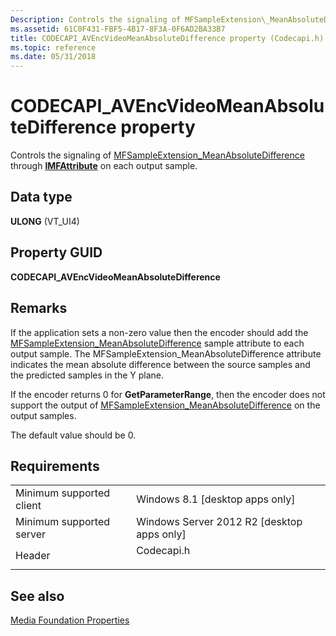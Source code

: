 ```yaml
---
Description: Controls the signaling of MFSampleExtension\_MeanAbsoluteDifference through IMFAttribute on each output sample.
ms.assetid: 61C0F431-FBF5-4B17-8F3A-0F6AD2BA33B7
title: CODECAPI_AVEncVideoMeanAbsoluteDifference property (Codecapi.h)
ms.topic: reference
ms.date: 05/31/2018
---
```


# CODECAPI\_AVEncVideoMeanAbsoluteDifference property

Controls the signaling of [MFSampleExtension\_MeanAbsoluteDifference](mfsampleextension-meanabsolutedifference.md) through [**IMFAttribute**](/windows/desktop/api/mfobjects/nn-mfobjects-imfattributes) on each output sample.

## Data type

**ULONG** (VT\_UI4)

## Property GUID

**CODECAPI\_AVEncVideoMeanAbsoluteDifference**

## Remarks

If the application sets a non-zero value then the encoder should add the [MFSampleExtension\_MeanAbsoluteDifference](mfsampleextension-meanabsolutedifference.md) sample attribute to each output sample. The MFSampleExtension\_MeanAbsoluteDifference attribute indicates the mean absolute difference between the source samples and the predicted samples in the Y plane.

If the encoder returns 0 for **GetParameterRange**, then the encoder does not support the output of [MFSampleExtension\_MeanAbsoluteDifference](mfsampleextension-meanabsolutedifference.md) on the output samples.

The default value should be 0.

## Requirements



|                                     |                                                                                       |
|-------------------------------------|---------------------------------------------------------------------------------------|
| Minimum supported client<br/> | Windows 8.1 \[desktop apps only\]<br/>                                          |
| Minimum supported server<br/> | Windows Server 2012 R2 \[desktop apps only\]<br/>                               |
| Header<br/>                   | <dl> <dt>Codecapi.h</dt> </dl> |



## See also

<dl> <dt>

[Media Foundation Properties](media-foundation-properties.md)
</dt> </dl>

 

 




